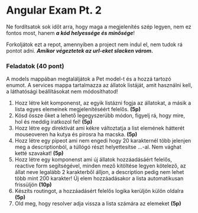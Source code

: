 # Angular Exam Pt. 2

Ne fordítsatok sok időt arra, 
hogy maga a megjelenítés szép legyen, nem ez fontos most, hanem **_a kód helyessége és minősége_**!

Forkoljátok ezt a repot, amennyiben a project nem indul el, nem tudok rá pontot adni.
**_Amikor végeztetek az url-eket slacken várom._**

### Feladatok (40 pont)
A models mappában megtaláljátok a Pet model-t és a hozzá tartozó enumot. 
A services mappa tartalmazza az állatok listáját, amit használni kell, a láthatósági beállításokat nem módosíthatod!
1) Hozz létre két komponenst, az egyik listázni fogja az állatokat, 
a másik a lista egyes elemeinek megjelenítéséért felelős. **(5p)**
2) Kösd össze őket a lehető legegyszerübb módon, figyelj rá, hogy mire, hol és meddig iratkozol fel! **(5p)**
3) Hozz létre egy direktívát ami kékre változtatja a list 
elemének hátterét mouseoveren ha kutya és pirosra ha macska. **(5p)**
4) Hozz létre egy pipeot ami nem engedi hogy 20 karakternél több jelenjen meg a descriptionból, 
a túllógó részt helyettesítse ...-al. Nem vághat ketté szavakat! **(5p)**
5) Hozz létre egy komponenst ami új állatok hozzáadásáért felelős, reactive form segítségével,
 minden mező kitöltése legyen kötelező, az állat neve legalább 2 karakterből álljon, a description pedig nem lehet több mint 200 karakter! 
 Új elem hozzáadásakor a lista automatikusan frissüljön **(10p)** 
6) Készíts routingot, a hozzáadásért felelős logika kerüljön külön oldalra **(5p)**
7) Old meg, hogy resolver adja vissza a lista számára az elemeket **(5p)**

